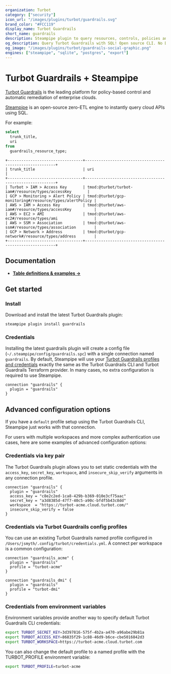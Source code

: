 ```yaml
---
organization: Turbot
category: ["security"]
icon_url: "/images/plugins/turbot/guardrails.svg"
brand_color: "#FCC119"
display_name: Turbot Guardrails
short_name: guardrails
description: Steampipe plugin to query resources, controls, policies and more from Turbot Guardrails.
og_description: Query Turbot Guardrails with SQL! Open source CLI. No DB required.
og_image: "/images/plugins/turbot/guardrails-social-graphic.png"
engines: ["steampipe", "sqlite", "postgres", "export"]
---
```


# Turbot Guardrails + Steampipe

[Turbot Guardrails](https://turbot.com/guardrails) is the leading platform for policy-based control and automatic remediation of enterprise clouds.

[Steampipe](https://steampipe.io) is an open-source zero-ETL engine to instantly query cloud APIs using SQL.

For example:

```sql
select
  trunk_title,
  uri
from
  guardrails_resource_type;
```

```
+---------------------------------+---------------------------------------------------------+
| trunk_title                     | uri                                                     |
+---------------------------------+---------------------------------------------------------+
| Turbot > IAM > Access Key       | tmod:@turbot/turbot-iam#/resource/types/accessKey       |
| GCP > Monitoring > Alert Policy | tmod:@turbot/gcp-monitoring#/resource/types/alertPolicy |
| AWS > IAM > Access Key          | tmod:@turbot/aws-iam#/resource/types/accessKey          |
| AWS > EC2 > AMI                 | tmod:@turbot/aws-ec2#/resource/types/ami                |
| AWS > SSM > Association         | tmod:@turbot/aws-ssm#/resource/types/association        |
| GCP > Network > Address         | tmod:@turbot/gcp-network#/resource/types/address        |
+---------------------------------+---------------------------------------------------------+
```

## Documentation

- **[Table definitions & examples →](/plugins/turbot/guardrails/tables)**

## Get started

### Install

Download and install the latest Turbot Guardrails plugin:

```bash
steampipe plugin install guardrails
```

### Credentials

Installing the latest guardrails plugin will create a config file (`~/.steampipe/config/guardrails.spc`) with a single connection named `guardrails`. By default, Steampipe will use your [Turbot Guardrails profiles and credentials](https://turbot.com/guardrails/docs/reference/cli/installation#set-up-your-turbot-guardrails-credentials) exactly the same as the Turbot Guardrails CLI and Turbot Guardrails Terraform provider. In many cases, no extra configuration is required to use Steampipe.

```hcl
connection "guardrails" {
  plugin = "guardrails"
}
```

## Advanced configuration options

If you have a `default` profile setup using the Turbot Guardrails CLI, Steampipe just works with that connection.

For users with multiple workspaces and more complex authentication use cases, here are some examples of advanced configuration options:

### Credentials via key pair

The Turbot Guardrails plugin allows you to set static credentials with the `access_key`, `secret_key`, `workspace`, and `insecure_skip_verify` arguments in any connection profile.

```hcl
connection "guardrails" {
  plugin = "guardrails"
  access_key = "c8e2c2ed-1ca8-429b-b369-010e3cf75aac"
  secret_key = "a3d8385d-47f7-40c5-a90c-bfdf5b43c8dd"
  workspace  = "https://turbot-acme.cloud.turbot.com/"
  insecure_skip_verify = false
}
```

### Credentials via Turbot Guardrails config profiles

You can use an existing Turbot Guardrails named profile configured in `/Users/jsmyth/.config/turbot/credentials.yml`. A connect per workspace is a common configuration:

```hcl
connection "guardrails_acme" {
  plugin = "guardrails"
  profile = "turbot-acme"
}

connection "guardrails_dmi" {
  plugin = "guardrails"
  profile = "turbot-dmi"
}

```

### Credentials from environment variables

Environment variables provide another way to specify default Turbot Guardrails CLI credentials:

```sh
export TURBOT_SECRET_KEY=3d397816-575f-4b2a-a470-a96abe29b81a
export TURBOT_ACCESS_KEY=86835f29-1c88-46d9-b6ce-cbe5016842d3
export TURBOT_WORKSPACE=https://turbot-acme.cloud.turbot.com
```

You can also change the default profile to a named profile with the TURBOT_PROFILE environment variable:

```sh
export TURBOT_PROFILE=turbot-acme
```

